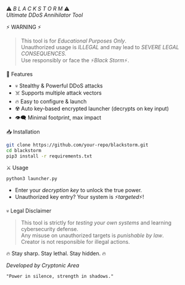 
⚠️ *B L A C K  S T O R M* ⚠️  
*Ultimate DDoS Annihilator Tool*  


⚡ WARNING ⚡  
> This tool is for *Educational Purposes Only*.  
> Unauthorized usage is *ILLEGAL* and may lead to *SEVERE LEGAL CONSEQUENCES*.  
> Use responsibly or face the ⚡*Black Storm*⚡.


🚀 Features  

- 💀 Stealthy & Powerful DDoS attacks  
- ☠️ Supports multiple attack vectors  
- 🔥 Easy to configure & launch  
- ☢️ Auto key-based encrypted launcher (decrypts on key input)  
- 👁️‍🗨️ Minimal footprint, max impact


📥 Installation  

```bash
git clone https://github.com/your-repo/blackstorm.git
cd blackstorm
pip3 install -r requirements.txt
```

⚔️ Usage  

```bash
python3 launcher.py
```

- Enter your *decryption key* to unlock the true power.  
- Unauthorized key entry? Your system is ⚡*targeted*⚡!


💀 Legal Disclaimer  

> This tool is strictly for *testing your own systems* and learning cybersecurity defense.  
> Any misuse on unauthorized targets is *punishable by law*.  
> Creator is not responsible for illegal actions.


🔥 Stay sharp. Stay lethal. Stay hidden. 🔥  


*_Developed by Cryptonic Area_*

`"Power in silence, strength in shadows."`
